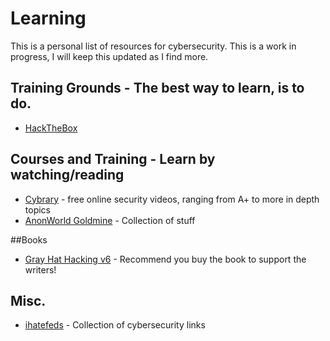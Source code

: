 # Learning
This is a personal list of resources for cybersecurity. This is a work in progress, I will keep this updated as I find more.

## Training Grounds - The best way to learn, is to do.
* [HackTheBox](https://www.hackthebox.com/)

## Courses and Training - Learn by watching/reading
* [Cybrary](https://cybrary.it) - free online security videos, ranging from A+ to more in depth topics
* [AnonWorld Goldmine](https://anonschool.org/) - Collection of stuff

##Books
* [Gray Hat Hacking v6](https://bibis.ir/science-books/cyber/pentest/2022/Gray-Hat-Hacking-The-Ethical-Hackers-Handbook-by-Allen-Harper_bibis.ir.pdf) - Recommend you buy the book to support the writers!

## Misc.
* [ihatefeds](https://ihatefeds.com/) - Collection of cybersecurity links
